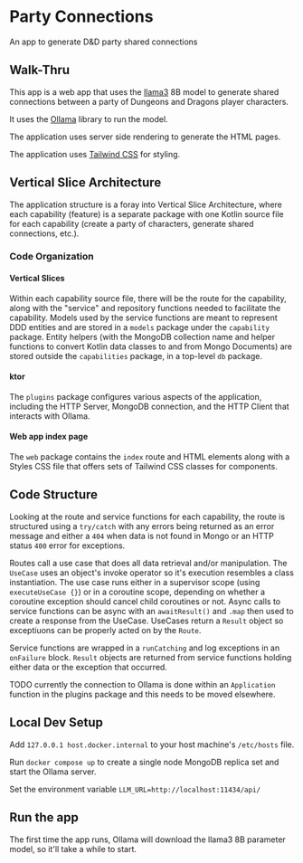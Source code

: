 # Party Connections

An app to generate D&amp;D party shared connections

## Walk-Thru

This app is a web app that uses the [llama3](https://huggingface.co/docs/transformers/main/en/model_doc/llama3) 8B model to generate shared connections between a party of Dungeons and Dragons player characters.

It uses the [Ollama](https://github.com/ollama/ollama) library to run the model.

The application uses server side rendering to generate the HTML pages.

The application uses [Tailwind CSS](https://tailwindcss.com/) for styling.

## Vertical Slice Architecture

The application structure is a foray into Vertical Slice Architecture, where each capability (feature) is a separate package with one Kotlin source file for each capability (create a party of characters, generate shared connections, etc.).

### Code Organization

#### Vertical Slices

Within each capability source file, there will be the route for the capability, along with the "service" and repository functions needed to facilitate the capability. Models used by the service functions are meant to represent DDD entities and are stored in a `models` package under the `capability` package. Entity helpers (with the MongoDB collection name and helper functions to convert Kotlin data classes to and from Mongo Documents) are stored outside the `capabilities` package, in a top-level `db` package.

#### ktor
The `plugins` package configures various aspects of the application, including the HTTP Server, MongoDB connection, and the HTTP Client that interacts with Ollama.

#### Web app index page
The `web` package contains the `index` route and HTML elements along with a Styles CSS file that offers sets of Tailwind CSS classes for components.

## Code Structure

Looking at the route and service functions for each capability, the route is structured using a `try/catch` with any errors being returned as an error message and either a `404` when data is not found in Mongo or an HTTP status `400` error for exceptions.

Routes call a use case that does all data retrieval and/or manipulation. The `UseCase` uses an object's invoke operator so it's execution resembles a class instantiation. The use case runs either in a supervisor scope (using `executeUseCase {}`) or in a coroutine scope, depending on whether a coroutine exception should cancel child coroutines or not. Async calls to service functions can be async with an `awaitResult()` and `.map` then used to create a response from the UseCase. UseCases return a `Result` object so exceptiuons can be properly acted on by the `Route`.

Service functions are wrapped in a `runCatching` and log exceptions in an `onFailure` block. `Result` objects are returned from service functions holding either data or the exception that occurred.

TODO currently the connection to Ollama is done within an `Application` function in the plugins package and this needs to be moved elsewhere.

## Local Dev Setup

Add `127.0.0.1 host.docker.internal` to your host machine's `/etc/hosts` file.

Run `docker compose up` to create a single node MongoDB replica set and start the Ollama server.

Set the environment variable `LLM_URL=http://localhost:11434/api/`

## Run the app

The first time the app runs, Ollama will download the llama3 8B parameter model, so it'll take a while to start.

